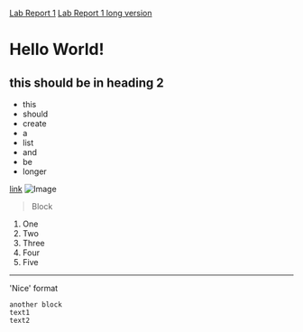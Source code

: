 [Lab Report 1](lab-report-1-week-2.html)
[Lab Report 1 long version](https://zsiyed.github.io/cse15l-lab-reports/lab-report-1-week-2.html)
# Hello World!
## this should be in heading 2
- this
- should
- create
- a
- list
- and
- be
- longer

[link](https://commonmark.org/help/)
![Image](https://mdg.imgix.net/assets/images/markdown-flowchart.png?auto=format&fit=clip&q=40&w=1080)
> Block
1. One
2. Two
3. Three
4. Four
5. Five
---
'Nice' format
```
another block
text1
text2
```
